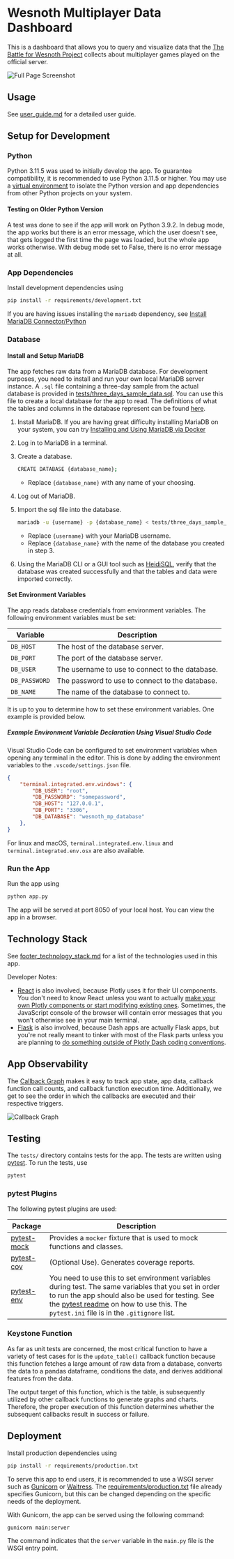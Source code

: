 # Wesnoth Multiplayer Data Dashboard

This is a dashboard that allows you to query and visualize data that the [The Battle for Wesnoth Project](https://wiki.wesnoth.org/Project) collects about multiplayer games played on the official server.

![Full Page Screenshot](readme_assets/full_page.png)

## Usage

See [user_guide.md](assets/markdown/user_guide.md) for a detailed user guide.

## Setup for Development

### Python

Python 3.11.5 was used to initially develop the app. To guarantee compatibility, it is recommended to use Python 3.11.5 or higher. You may use a [virtual environment](https://docs.python.org/3/library/venv.html) to isolate the Python version and app dependencies from other Python projects on your system.

#### Testing on Older Python Version

A test was done to see if the app will work on Python 3.9.2. In debug mode, the app works but there is an error message, which the user doesn't see, that gets logged the first time the page was loaded, but the whole app works otherwise. With debug mode set to False, there is no error message at all.

### App Dependencies

Install development dependencies using

```bash
pip install -r requirements/development.txt
```

If you are having issues installing the `mariadb` dependency, see [Install MariaDB Connector/Python](https://mariadb.com/docs/server/connect/programming-languages/python/install/)

### Database

#### Install and Setup MariaDB

The app fetches raw data from a MariaDB database. For development purposes, you need to install and run your own local MariaDB server instance. A `.sql` file containing a three-day sample from the actual database is provided in [tests/three_days_sample_data.sql](tests/three_days_sample_data.sql). You can use this file to create a local database for the app to read. The definitions of what the tables and columns in the database represent can be found [here](https://github.com/wesnoth/wesnoth/blob/master/utils/mp-server/table_definitions.sql).

1. Install MariaDB. If you are having great difficulty installing MariaDB on your system, you can try [Installing and Using MariaDB via Docker](https://mariadb.com/kb/en/installing-and-using-mariadb-via-docker/)
2. Log in to MariaDB in a terminal.
3. Create a database.

    ```bash
    CREATE DATABASE {database_name};
    ```

    - Replace `{database_name}` with any name of your choosing.

4. Log out of MariaDB.
5. Import the sql file into the database.

    ```bash
    mariadb -u {username} -p {database_name} < tests/three_days_sample_data.sql
    ```

    - Replace `{username}` with your MariaDB username.
    - Replace `{database_name}` with the name of the database you created in step 3.

6. Using the MariaDB CLI or a GUI tool such as [HeidiSQL](https://www.heidisql.com/), verify that the database was created successfully and that the tables and data were imported correctly.

#### Set Environment Variables

The app reads database credentials from environment variables. The following environment variables must be set:

| Variable     | Description                                      |
|--------------|--------------------------------------------------|
| `DB_HOST`    | The host of the database server.                 |
| `DB_PORT`    | The port of the database server.                 |
| `DB_USER`    | The username to use to connect to the database.  |
| `DB_PASSWORD`| The password to use to connect to the database.  |
| `DB_NAME`    | The name of the database to connect to.          |

It is up to you to determine how to set these environment variables. One example is provided below.

##### Example Environment Variable Declaration Using Visual Studio Code

Visual Studio Code can be configured to set environment variables when opening any terminal in the editor. This is done by adding the environment variables to the `.vscode/settings.json` file.

```json
{
    "terminal.integrated.env.windows": {
        "DB_USER": "root",
        "DB_PASSWORD": "somepassword",
        "DB_HOST": "127.0.0.1",
        "DB_PORT": "3306",
        "DB_DATABASE": "wesnoth_mp_database"
    },
}
```

For linux and macOS, `terminal.integrated.env.linux` and `terminal.integrated.env.osx` are also available.

### Run the App

Run the app using

```bash
python app.py
```

The app will be served at port 8050 of your local host. You can view the app in a browser.

## Technology Stack

See [footer_technology_stack.md](assets/markdown/footer_technology_stack.md) for a list of the technologies used in this app.

Developer Notes: 

- [React](https://react.dev/) is also involved, because Plotly uses it for their UI components. You don't need to know React unless you want to actually [make your own Plotly components or start modifying existing ones](https://dash.plotly.com/react-for-python-developers). Sometimes, the JavaScript console of the browser will contain error messages that you won't otherwise see in your main terminal.
- [Flask](https://flask.palletsprojects.com) is also involved, because Dash apps are actually Flask apps, but you're not really meant to tinker with most of the Flask parts unless you are planning to [do something outside of Plotly Dash coding conventions](https://hackersandslackers.com/plotly-dash-with-flask/).

## App Observability

The [Callback Graph](https://dash.plotly.com/devtools#callback-graph) makes it easy to track app state, app data, callback function call counts, and callback function execution time. Additionally, we get to see the order in which the callbacks are executed and their respective triggers.

![Callback Graph](readme_assets/callback_graph.png)

## Testing

The `tests/` directory contains tests for the app. The tests are written using [pytest](https://docs.pytest.org/). To run the tests, use

```bash
pytest
```

### pytest Plugins

The following pytest plugins are used:

| Package | Description |
| --- | --- |
| [pytest-mock](https://pytest-mock.readthedocs.io/en/latest/) | Provides a `mocker` fixture that is used to mock functions and classes. |
| [pytest-cov](https://pytest-cov.readthedocs.io/en/latest/) | (Optional Use). Generates coverage reports. |
| [pytest-env](https://github.com/pytest-dev/pytest-env) | You need to use this to set environment variables during test. The same variables that you set in order to run the app should also be used for testing. See the [pytest readme](https://github.com/pytest-dev/pytest-env) on how to use this. The `pytest.ini` file is in the `.gitignore` list.|

### Keystone Function

As far as unit tests are concerned, the most critical function to have a variety of test cases for is the `update_table()` callback function because this function fetches a large amount of raw data from a database, converts the data to a pandas dataframe, conditions the data, and derives additional features from the data.

The output target of this function, which is the table, is subsequently utilized by other callback functions to generate graphs and charts. Therefore, the proper execution of this function determines whether the subsequent callbacks result in success or failure.

## Deployment

Install production dependencies using

```bash
pip install -r requirements/production.txt
```

To serve this app to end users, it is recommended to use a WSGI server such as [Gunicorn](https://gunicorn.org/) or [Waitress](https://docs.pylonsproject.org/projects/waitress/en/latest/). The [requirements/production.txt](requirements/production.txt) file already specifies Gunicorn, but this can be changed depending on the specific needs of the deployment.

With Gunicorn, the app can be served using the following command:

```bash
gunicorn main:server
```

The command indicates that the `server` variable in the `main.py` file is the WSGI entry point.
